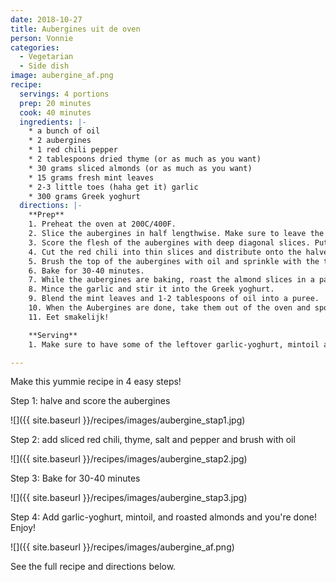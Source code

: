 ```yaml
---
date: 2018-10-27
title: Aubergines uit de oven
person: Vonnie
categories:
  - Vegetarian
  - Side dish
image: aubergine_af.png
recipe:
  servings: 4 portions
  prep: 20 minutes
  cook: 40 minutes
  ingredients: |-
    * a bunch of oil
    * 2 aubergines
    * 1 red chili pepper
    * 2 tablespoons dried thyme (or as much as you want)
    * 30 grams sliced almonds (or as much as you want)
    * 15 grams fresh mint leaves
    * 2-3 little toes (haha get it) garlic
    * 300 grams Greek yoghurt
  directions: |-
    **Prep**
    1. Preheat the oven at 200C/400F.
    2. Slice the aubergines in half lengthwise. Make sure to leave the stems on.
    3. Score the flesh of the aubergines with deep diagonal slices. Put the aubergine halves face-up on an oven dish.
    4. Cut the red chili into thin slices and distribute onto the halved aubergines.
    5. Brush the top of the aubergines with oil and sprinkle with the thyme, and some salt and peper to taste.
    6. Bake for 30-40 minutes.
    7. While the aubergines are baking, roast the almond slices in a pan without any oil or butter until golden.
    8. Mince the garlic and stir it into the Greek yoghurt.
    9. Blend the mint leaves and 1-2 tablespoons of oil into a puree.
    10. When the Aubergines are done, take them out of the oven and spoon on the garlicky yoghurt. Drizzle with the mintoil and sprinkle with the roasted almond slices.
    11. Eet smakelijk!

    **Serving**
    1. Make sure to have some of the leftover garlic-yoghurt, mintoil and almond slices on the side because you're going to want more!

---
```


Make this yummie recipe in 4 easy steps!

Step 1: halve and score the aubergines

![]({{ site.baseurl }}/recipes/images/aubergine_stap1.jpg)

Step 2: add sliced red chili, thyme, salt and pepper and brush with oil

![]({{ site.baseurl }}/recipes/images/aubergine_stap2.jpg)

Step 3: Bake for 30-40 minutes

![]({{ site.baseurl }}/recipes/images/aubergine_stap3.jpg)

Step 4: Add garlic-yoghurt, mintoil, and roasted almonds and you're done! Enjoy!

![]({{ site.baseurl }}/recipes/images/aubergine_af.png)

See the full recipe and directions below.
